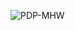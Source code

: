 ![PDP-MHW](https://user-images.githubusercontent.com/83555414/143789249-4063ede8-8c22-4c73-97ee-33c3d619352c.png)
